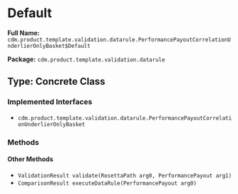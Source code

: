 # Default

**Full Name:** `cdm.product.template.validation.datarule.PerformancePayoutCorrelationUnderlierOnlyBasket$Default`

**Package:** `cdm.product.template.validation.datarule`

## Type: Concrete Class

### Implemented Interfaces

- `cdm.product.template.validation.datarule.PerformancePayoutCorrelationUnderlierOnlyBasket`

### Methods

#### Other Methods

- `ValidationResult validate(RosettaPath arg0, PerformancePayout arg1)`
- `ComparisonResult executeDataRule(PerformancePayout arg0)`


